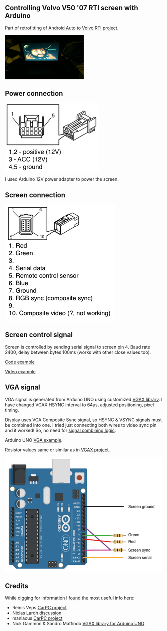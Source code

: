 ## Controlling Volvo V50 '07 RTI screen with Arduino

Part of [retrofitting of Android Auto to Volvo RTI project](https://github.com/laurynas/volvo_crankshaft).


[<img width='50%' src='docs/pirate.jpg'/>](docs/pirate.jpg)

## Power connection

[<img src='docs/power_connection.png'/>](docs/power_connection.png)

I used Arduino 12V power adapter to power the screen.

## Screen connection

[<img src='docs/screen_connection.png'/>](docs/screen_connection.png)

## Screen control signal

Screen is controlled by sending serial signal to screen pin 4. Baud rate 2400, delay between bytes 100ms (works with other close values too).

[Code example](arduino/rti_serial/rti_serial.ino)

[Video example](https://www.youtube.com/watch?v=QqmE6McCTZU)

## VGA signal

VGA signal is generated from Arduino UNO using customized [VGAX library](arduino/VGAXS/). I have changed VGAX HSYNC interval to 64μs, adjusted positioning, pixel timing. 

Display uses VGA Composite Sync signal, so HSYNC & VSYNC signals must be combined into one. I tried just connecting both wires to video sync pin and it worked! So, no need for [signal combining logic](http://www.epanorama.net/circuits/vga2rgbs.html).

Arduino UNO [VGA example](arduino/vga_pirate/vga_pirate.ino).

Resistor values same or similar as in [VGAX project](https://github.com/smaffer/vgax#wiring).

[<img src='docs/arduino_rti.png'/>](docs/screen_connection.png)

## Credits

While digging for information I found the most useful info here:

- Reinis Veps [CarPC project](http://wot.lv/category/rpi-carpc.html)
- Niclas Lardh [discussion](http://www.svxc.se/phpBB2/viewtopic.php?t=22034)
- maniacus [CarPC project](https://www.drive2.ru/l/6048661/)
- Nick Gammon & Sandro Maffiodo [VGAX library for Arduino UNO](https://github.com/smaffer/vgax)
